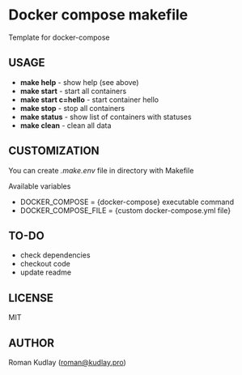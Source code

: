 Docker compose makefile
=======================

Template for docker-compose

USAGE
-----

- **make help** - show help (see above)
- **make start** - start all containers
- **make start c=hello** - start container hello
- **make stop** - stop all containers
- **make status** - show list of containers with statuses
- **make clean** - clean all data

CUSTOMIZATION
-------------
You can create _.make.env_ file in directory with Makefile

Available variables

* DOCKER_COMPOSE = {docker-compose} executable command
* DOCKER_COMPOSE_FILE = {custom docker-compose.yml file}

TO-DO
-----

- check dependencies
- checkout code
- update readme

LICENSE
-------

MIT

AUTHOR
------

Roman Kudlay (roman@kudlay.pro)